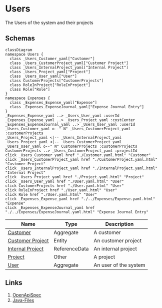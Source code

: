# Users
The Users of the system and their projects

## Schemas
```mermaid
classDiagram
namespace Users {
  class _Users_Customer_yaml["Customer"]
  class _Users_CustomerProject_yaml["Customer Project"]
  class _Users_InternalProject_yaml["Internal Project"]
  class _Users_Project_yaml["Project"]
  class _Users_User_yaml["User"]
  class CustomerProjects["CustomerProjects"]
  class RoleInProject["RoleInProject"]
  class Role["Role"]
}
namespace Expenses {
  class _Expenses_Expense_yaml["Expense"]
  class _Expenses_ExpenseJournal_yaml["Expense Journal Entry"]
}
_Expenses_Expense_yaml ..> _Users_User_yaml :userId
_Expenses_Expense_yaml ..> _Users_Project_yaml :costCenter
_Expenses_ExpenseJournal_yaml ..> _Users_User_yaml :userId
_Users_Customer_yaml o--" N" _Users_CustomerProject_yaml :customerProjects
_Users_Project_yaml <|-- _Users_InternalProject_yaml 
_Users_Project_yaml <|-- _Users_CustomerProject_yaml 
_Users_User_yaml o--" N" CustomerProjects :customerProjects
CustomerProjects ..> _Users_CustomerProject_yaml :projectId
click _Users_Customer_yaml href "./Customer.yaml.html" "Customer"
click _Users_CustomerProject_yaml href "./CustomerProject.yaml.html" "Customer Project"
click _Users_InternalProject_yaml href "./InternalProject.yaml.html" "Internal Project"
click _Users_Project_yaml href "./Project.yaml.html" "Project"
click _Users_User_yaml href "./User.yaml.html" "User"
click CustomerProjects href "./User.yaml.html" "User"
click RoleInProject href "./User.yaml.html" "User"
click Role href "./User.yaml.html" "User"
click _Expenses_Expense_yaml href "./../Expenses/Expense.yaml.html" "Expense"
click _Expenses_ExpenseJournal_yaml href "./../Expenses/ExpenseJournal.yaml.html" "Expense Journal Entry"
```
| Name | Type | Description |
|------|-----|-------------|
| [Customer](./Customer.yaml.md) | Aggregate | A customer |
| [Customer Project](./CustomerProject.yaml.md) | Entity | An customer project |
| [Internal Project](./InternalProject.yaml.md) | ReferenceData | An internal project |
| [Project](./Project.yaml.md) | Other | A project |
| [User](./User.yaml.md) | Aggregate | An user of the system |

## Links
1. [OpenApiSpec](./Users.openapi.yaml)
1. [Java-Files](./java)
